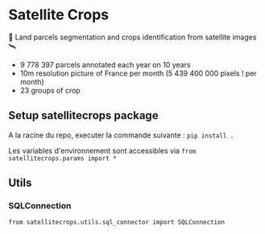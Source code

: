 # Satellite Crops

🌱 Land parcels segmentation and crops identification from satellite images 🛰️


- 9 778 397 parcels annotated each year on 10 years
- 10m resolution picture of France per month (5 439 400 000 pixels ! per month)
- 23 groups of crop

## Setup satellitecrops package
A la racine du repo, executer la commande suivante :
`pip install .`

Les variables d'environnement sont accessibles via `from satellitecrops.params import *`

## Utils
### SQLConnection

`from satellitecrops.utils.sql_connector import SQLConnection`
